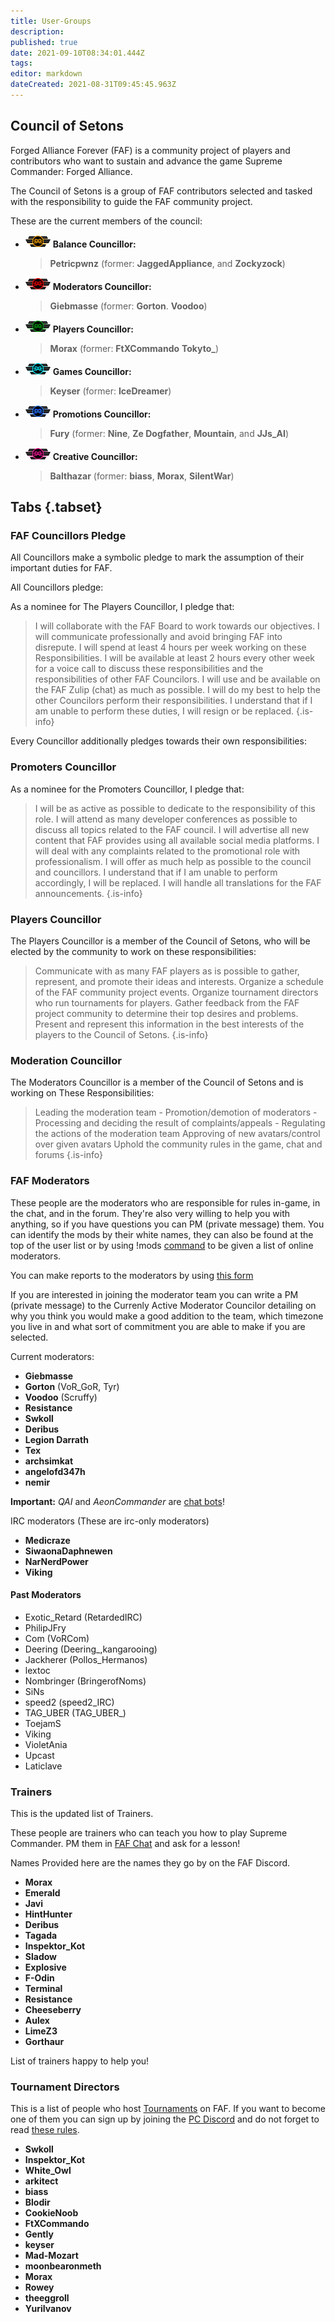```yaml
---
title: User-Groups
description: 
published: true
date: 2021-09-10T08:34:01.444Z
tags: 
editor: markdown
dateCreated: 2021-08-31T09:45:45.963Z
---
```


## Council of Setons

Forged Alliance Forever (FAF) is a community project of players and contributors who want to sustain and advance the game Supreme Commander: Forged Alliance.

The Council of Setons is a group of FAF contributors selected and tasked with the responsibility to guide the FAF community project.

These are the current members of the council:

- ![cos-balance.png](/cos-icons/cos-balance.png) **Balance Councillor:** 
	>	**Petricpwnz** (former: **JaggedAppliance**, and **Zockyzock**)
- ![cos-moderation.png](/cos-icons/cos-moderation.png) **Moderators Councillor:**
	>	**Giebmasse** (former: **Gorton**. **Voodoo**)
- ![cos-player.png](/cos-icons/cos-player.png) **Players Councillor:** 
	>	**Morax** (former: **FtXCommando** **Tokyto_**)
- ![cos-game.png](/cos-icons/cos-game.png) **Games Councillor:** 
	>	**Keyser** (former: **IceDreamer**)
- ![cos-promo.png](/cos-icons/cos-promo.png) **Promotions Councillor:** 
	>	**Fury** (former: **Nine**, **Ze Dogfather**, **Mountain**, and **JJs_AI**)
- ![cos-creative.png](/cos-icons/cos-creative.png) **Creative Councillor:** 
	>	**Balthazar** (former: **biass**, **Morax**, **SilentWar**)

## Tabs {.tabset}
### FAF Councillors Pledge

All Councillors make a symbolic pledge to mark the assumption of their
important duties for FAF.

All Councillors pledge:

As a nominee for The Players Councillor, I pledge that:

> I will collaborate with the FAF Board to work towards our objectives.
 I will communicate professionally and avoid bringing FAF into disrepute.
 I will spend at least 4 hours per week working on these Responsibilities.
 I will be available at least 2 hours every other week for a voice call to discuss these responsibilities and the responsibilities of other FAF Councilors.
 I will use and be available on the FAF Zulip (chat) as much as possible. 
 I will do my best to help the other Councilors perform their responsibilities.
 I understand that if I am unable to perform these duties, I will resign or be replaced.
> {.is-info}


Every Councillor additionally pledges towards their own responsibilities:

### Promoters Councillor

As a nominee for the Promoters Councillor, I pledge that:

> I will be as active as possible to dedicate to the responsibility of this role.
 I will attend as many developer conferences as possible to discuss all topics related to the FAF council.
 I will advertise all new content that FAF provides using all available social media platforms.
 I will deal with any complaints related to the promotional role with professionalism.
 I will offer as much help as possible to the council and councillors.
 I understand that if I am unable to perform accordingly, I will be replaced.
 I will handle all translations for the FAF announcements.
> {.is-info}
### Players Councillor

The Players Councillor is a member of the Council of Setons, who will be elected by the community to work on these  responsibilities:

> Communicate with as many FAF players as is possible to gather, represent, and promote their ideas and interests.
 Organize a schedule of the FAF community project events.
 Organize tournament directors who run tournaments for players.
 Gather feedback from the FAF project community to determine their top desires and problems.
 Present and represent this information in the best interests of the players to the Council of Setons.
> {.is-info}
### Moderation Councillor

The Moderators Councillor is a member of the Council of Setons and is working on These Responsibilities:

> Leading the moderation team
	- Promotion/demotion of moderators
	- Processing and deciding the result of complaints/appeals
	- Regulating the actions of the moderation team
 Approving of new avatars/control over given avatars
 Uphold the community rules in the game, chat and forums
> {.is-info}
### FAF Moderators

These people are the moderators who are responsible for rules in-game, in the chat, and in the forum. They're also very willing to help you with anything, so if you have questions you can PM (private message) them. You can identify the mods by their white names, they can also be found at the top of the user list or by using !mods [command](FAF-chat#Chat-commands) to be given a list of online moderators.

You can make reports to the moderators by using [this form](https://www.faforever.com/account/report)

If you are interested in joining the moderator team you can write a PM (private message) to the Currenly Active Moderator Councilor detailing on why you think you would make a good addition to the team, which timezone you live in and what sort of commitment you are able to make if you are selected.

Current moderators:

- **Giebmasse**
- **Gorton** (VoR_GoR, Tyr)
- **Voodoo** (Scruffy)
- **Resistance**
- **Swkoll**
- **Deribus**
- **Legion Darrath**
- **Tex**
- **archsimkat**
- **angelofd347h**
- **nemir**

**Important:** *QAI* and *AeonCommander* are [chat bots](FAF-chat#Chat-commands)!

IRC moderators (These are irc-only moderators)

- **Medicraze**
- **SiwaonaDaphnewen**
- **NarNerdPower**
- **Viking**

#### **Past Moderators**
- Exotic_Retard (RetardedIRC)
- PhilipJFry
- Com (VoRCom)
- Deering (Deering_,kangarooing)
- Jackherer (Pollos_Hermanos)
- lextoc
- Nombringer (BringerofNoms)
- SiNs
- speed2 (speed2_IRC)
- TAG_UBER (TAG_UBER_)
- ToejamS
- Viking
- VioletAnia
- Upcast
- Laticlave

### Trainers

This is the updated list of Trainers.

These people are trainers who can teach you how to play Supreme Commander. PM them in [FAF Chat](FAF-chat) and ask for a lesson!

Names Provided here are the names they go by on the FAF Discord.

- **Morax** 
- **Emerald** 
- **Javi**
- **HintHunter**
- **Deribus**
- **Tagada**
- **Inspektor_Kot**
- **Sladow**
- **Explosive**
- **F-Odin**
- **Terminal**
- **Resistance**
- **Cheeseberry** 
- **Aulex**  
- **LimeZ3**     
- **Gorthaur**      

List of trainers happy to help you!

### Tournament Directors

This is a list of people who host [Tournaments](Tournaments "wikilink") on FAF. If you want to become one of them you can sign up by joining the [PC Discord](Voicechat_(Discord)#Other_Discord_Server "wikilink") and do not forget to read [these rules](http://forums.faforever.com/viewtopic.php?f=26&t=16483).

- **Swkoll**
- **Inspektor_Kot**
- **White_Owl**
- **arkitect**
- **biass**
- **Blodir**
- **CookieNoob**
- **FtXCommando**
- **Gently**
- **keyser**
- **Mad-Mozart**
- **moonbearonmeth**
- **Morax**
- **Rowey**
- **theeggroll**
- **YuriIvanov**